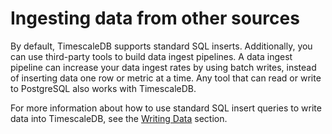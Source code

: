 # Ingesting data from other sources
By default, TimescaleDB supports standard SQL inserts. Additionally, you can use
third-party tools to build data ingest pipelines. A data ingest pipeline can
increase your data ingest rates by using batch writes, instead of inserting data
one row or metric at a time. Any tool that can read or write to PostgreSQL also
works with TimescaleDB.

For more information about how to use standard SQL insert queries to write data
into TimescaleDB, see the [Writing Data][writing-data] section.

[writing-data]: /how-to-guides/write-data/
